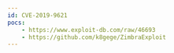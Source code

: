 ```yaml
---
id: CVE-2019-9621
pocs: 
    - https://www.exploit-db.com/raw/46693
    - https://github.com/k8gege/ZimbraExploit
---
```

